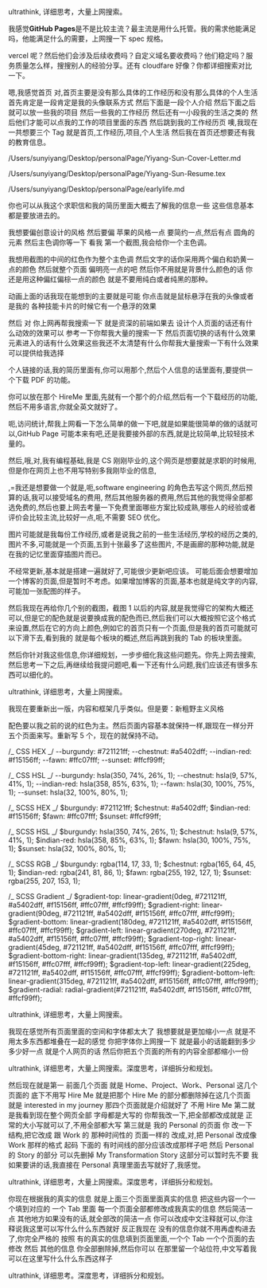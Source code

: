 ultrathink, 详细思考，大量上网搜索。

我感觉**GitHub Pages**是不是比较主流？最主流是用什么托管。我的需求他能满足吗，他能满足什么的需要，上网搜一下 spec 规格。

vercel 呢？然后他们会涉及后续收费吗？自定义域名要收费吗？他们稳定吗？服务质量怎么样，搜搜别人的经验分享。还有 cloudfare 好像？你都详细搜索对比一下。

嗯,我感觉首页 对,首页主要是没有那么具体的工作经历和没有那么具体的个人生活 首先肯定是一段肯定是我的头像联系方式 然后下面是一段个人介绍 然后下面之后就可以放一些我的项目 然后一些我的工作经历 然后还有一小段我的生活之类的 然后他们才能可以点我的工作的项目里面的东西 然后跳到我的工作经历页 噢,我现在一共想要三个 Tag 就是首页,工作经历,项目,个人生活 然后我在首页还想要还有我的教育信息。

/Users/sunyiyang/Desktop/personalPage/Yiyang-Sun-Cover-Letter.md

/Users/sunyiyang/Desktop/personalPage/Yiyang-Sun-Resume.tex

/Users/sunyiyang/Desktop/personalPage/earlylife.md

你也可以从我这个求职信和我的简历里面大概去了解我的信息一些 这些信息基本都是要放进去的。

我想要偏创意设计的风格 然后要偏 苹果的风格一点 要简约一点,然后有点 圆角的 元素 然后主色调你等一下 看我 第一个截图,我会给你一个主色调。

我想用截图的中间的红色作为整个主色调 然后文字的话你采用两个偏白和奶黄一点的颜色 然后就整个页面 偏明亮一点的吧 然后你不用就是背景什么颜色的话 你还是用这种偏红偏棕一点的颜色 就是不要用纯白或者纯黑的那种。

动画上面的话我现在能想到的主要就是可能 你点击就是鼠标悬浮在我的头像或者是我的 各种技能卡片的时候它有一个悬浮的效果

然后 对 你上网再帮我搜索一下 就是资深的前端如果去 设计个人页面的话还有什么动效的效果可以 参考一下你帮我大量的搜索一下 然后页面切换的话有什么效果 元素进入的话有什么效果这些我还不太清楚有什么你帮我大量搜索一下有什么效果 可以提供给我选择

个人链接的话,我的简历里面有,你可以用那个,然后个人信息的话里面有,要提供一个下载 PDF 的功能。

你可以放在那个 HireMe 里面,先就有一个那个的介绍,然后有一个下载经历的功能,然后不用多语言,你就全英文就好了。

呃,访问统计,帮我上网看一下怎么简单的做一下吧,就是如果能很简单的做的话就可以,GitHub Page 可能本来有吧,还是我要接外部的东西,就是比较简单,比较轻技术量的。

然后,哦,对,我有编程基础,我是 CS 刚刚毕业的,这个网页是想要就是求职的时候用,但是你在网页上也不用写特别多我刚毕业的信息,

,=我还是想要做一个就是,呃,software engineering 的角色去写这个网页,然后预算的话,我可以接受域名的费用, 然后其他服务器的费用,然后其他的我觉得全部都选免费的,然后也要上网去考量一下免费里面哪些方案比较成熟,哪些人的经验或者评价会比较主流,比较好一点,呃,不需要 SEO 优化。

图片可能就是我每份工作经历,或者是说我之前的一些生活经历,学校的经历之类的,图片不多,可能就是一个页面,五到十张最多了这些图片, 不是画廊的那种功能,就是在我的记忆里面穿插图片而已。

不经常更新,基本就是搭建一遍就好了,可能很少更新吧应该。 可能后面会想要增加一个博客的页面,但是暂时不考虑。如果增加博客的页面,基本也就是纯文字的内容,可能加一张配图的样子。

然后我现在再给你几个别的截图，截图 1 以后的内容,就是我觉得它的架构大概还可以,但是它的配色就是说要换成我的配色而已,然后我们可以大概按照它这个格式来设置,然后在它的方向上颜色,例如它的首页只有一个页面,但是我的首页可能就可以下滑下去,看到我的 就是每个板块的概述,然后再跳到我的 Tab 的板块里面。

然后你针对我这些信息,你详细规划，一步步细化我这些问题先。你先上网去搜索,然后思考一下之后,再继续给我提问题吧,看一下还有什么问题,我们应该还有很多东西可以细化的。

ultrathink, 详细思考，大量上网搜索。

我现在要重新出一版，内容和框架几乎类似。但是要：新粗野主义风格

配色要以我之前的说的红色为主。然后页面内容基本就保持一样,跟现在一样分开五个页面来写。重新写 5 个，现在的就保持不动。

/_ CSS HEX _/
--burgundy: #721121ff;
--chestnut: #a5402dff;
--indian-red: #f15156ff;
--fawn: #ffc07fff;
--sunset: #ffcf99ff;

/_ CSS HSL _/
--burgundy: hsla(350, 74%, 26%, 1);
--chestnut: hsla(9, 57%, 41%, 1);
--indian-red: hsla(358, 85%, 63%, 1);
--fawn: hsla(30, 100%, 75%, 1);
--sunset: hsla(32, 100%, 80%, 1);

/_ SCSS HEX _/
$burgundy: #721121ff;
$chestnut: #a5402dff;
$indian-red: #f15156ff;
$fawn: #ffc07fff;
$sunset: #ffcf99ff;

/_ SCSS HSL _/
$burgundy: hsla(350, 74%, 26%, 1);
$chestnut: hsla(9, 57%, 41%, 1);
$indian-red: hsla(358, 85%, 63%, 1);
$fawn: hsla(30, 100%, 75%, 1);
$sunset: hsla(32, 100%, 80%, 1);

/_ SCSS RGB _/
$burgundy: rgba(114, 17, 33, 1);
$chestnut: rgba(165, 64, 45, 1);
$indian-red: rgba(241, 81, 86, 1);
$fawn: rgba(255, 192, 127, 1);
$sunset: rgba(255, 207, 153, 1);

/_ SCSS Gradient _/
$gradient-top: linear-gradient(0deg, #721121ff, #a5402dff, #f15156ff, #ffc07fff, #ffcf99ff);
$gradient-right: linear-gradient(90deg, #721121ff, #a5402dff, #f15156ff, #ffc07fff, #ffcf99ff);
$gradient-bottom: linear-gradient(180deg, #721121ff, #a5402dff, #f15156ff, #ffc07fff, #ffcf99ff);
$gradient-left: linear-gradient(270deg, #721121ff, #a5402dff, #f15156ff, #ffc07fff, #ffcf99ff);
$gradient-top-right: linear-gradient(45deg, #721121ff, #a5402dff, #f15156ff, #ffc07fff, #ffcf99ff);
$gradient-bottom-right: linear-gradient(135deg, #721121ff, #a5402dff, #f15156ff, #ffc07fff, #ffcf99ff);
$gradient-top-left: linear-gradient(225deg, #721121ff, #a5402dff, #f15156ff, #ffc07fff, #ffcf99ff);
$gradient-bottom-left: linear-gradient(315deg, #721121ff, #a5402dff, #f15156ff, #ffc07fff, #ffcf99ff);
$gradient-radial: radial-gradient(#721121ff, #a5402dff, #f15156ff, #ffc07fff, #ffcf99ff);

ultrathink, 详细思考，大量上网搜索。

我现在感觉所有页面里面的空间和字体都太大了 我想要就是更加缩小一点 就是不用太多东西都堆叠在一起的感觉 你把字体你上网搜一下 就是最小的话能翻到多少多少好一点 就是个人网页的话 然后你把五个页面的所有的内容全部都缩小一份

ultrathink, 详细思考，大量上网搜索。深度思考，详细拆分和规划。

然后现在就是第一 前面几个页面 就是 Home、Project、Work、Personal 这几个页面的 底下不用写 Hire Me 就是把那个 Hire Me 的部分都删除掉在这几个页面 就是 interested in my journey 那四个页面就是介绍就好了 不用 Hire Me 第二就是我看到现在整个网页全部 字母都是大写的 你帮我改一下,把全部都改成就是 正常的大小写就可以了,不用全部都大写 第三就是 我的 Personal 的页面 你 改一下结构,把它改成 跟 Work 的 那种时间性的 页面一样的 改成,对,把 Personal 改成像 Work 那样的格式 起码 下面的 有时间线的部分应该改成那样子吧 然后 Personal 的 Story 的部分 可以先删掉 My Transformation Story 这部分可以暂时先不要 我如果要讲的话,我直接在 Personal 真理里面去写就好了,我感觉。

ultrathink, 详细思考，大量上网搜索。深度思考，详细拆分和规划。

你现在根据我的真实的信息 就是上面三个页面里面真实的信息 把这些内容一个一个填到对应的 一个 Tab 里面 每一个页面全部都修改成我真实的信息 然后简洁一点 其他地方如果没有的话,就全部改的简洁一点 你可以改成中文注释就可以,你注释说我这里可以写什么什么东西就好 反正我现在 没有的信息你就不用再虚构进去了,你完全严格的 按照 有的真实的信息填到页面里面,一个个 Tab 一个个页面的去修改 然后 其他的信息 你全部删除掉,然后你可以 在那里留一个站位符,中文写着我可以在这里写什么什么东西这样子

ultrathink, 详细思考。深度思考，详细拆分和规划。
